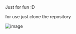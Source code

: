Just for fun :D

for use just clone the repository

![image](https://github.com/user-attachments/assets/a2ec7784-74c0-4c7c-9f82-6d292ec5f0db)
